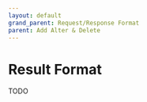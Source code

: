 ```yaml
---
layout: default
grand_parent: Request/Response Format
parent: Add Alter & Delete
---
```


# Result Format

TODO